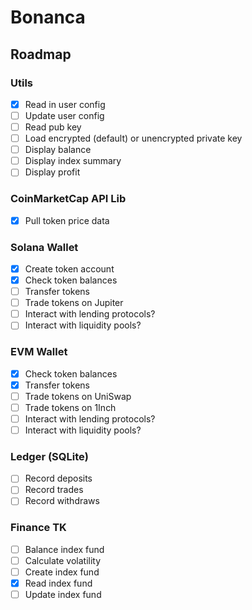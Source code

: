 # Bonanca

## Roadmap

### Utils

- [x] Read in user config
- [ ] Update user config
- [ ] Read pub key
- [ ] Load encrypted (default) or unencrypted private key
- [ ] Display balance
- [ ] Display index summary
- [ ] Display profit

### CoinMarketCap API Lib

- [x] Pull token price data

### Solana Wallet

- [x] Create token account
- [x] Check token balances
- [ ] Transfer tokens
- [ ] Trade tokens on Jupiter
- [ ] Interact with lending protocols?
- [ ] Interact with liquidity pools?

### EVM Wallet

- [x] Check token balances
- [x] Transfer tokens
- [ ] Trade tokens on UniSwap
- [ ] Trade tokens on 1Inch
- [ ] Interact with lending protocols?
- [ ] Interact with liquidity pools?

### Ledger (SQLite)

- [ ] Record deposits
- [ ] Record trades
- [ ] Record withdraws

### Finance TK

- [ ] Balance index fund
- [ ] Calculate volatility
- [ ] Create index fund
- [x] Read index fund
- [ ] Update index fund
